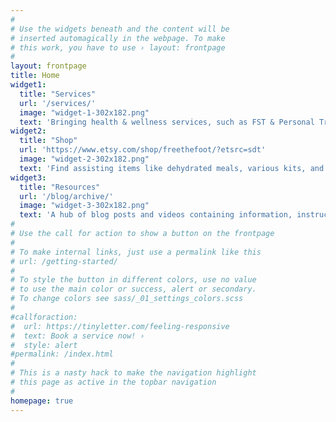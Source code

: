 ```yaml
---
#
# Use the widgets beneath and the content will be
# inserted automagically in the webpage. To make
# this work, you have to use › layout: frontpage
#
layout: frontpage
title: Home
widget1:
  title: "Services"
  url: '/services/'
  image: "widget-1-302x182.png"
  text: 'Bringing health & wellness services, such as FST & Personal Training, to your space.'
widget2:
  title: "Shop"
  url: 'https://www.etsy.com/shop/freethefoot/?etsrc=sdt'
  image: "widget-2-302x182.png"
  text: 'Find assisting items like dehydrated meals, various kits, and organic artisinals.'
widget3:
  title: "Resources"
  url: '/blog/archive/'
  image: "widget-3-302x182.png"
  text: 'A hub of blog posts and videos containing information, instructions, and insights.'
#
# Use the call for action to show a button on the frontpage
#
# To make internal links, just use a permalink like this
# url: /getting-started/
#
# To style the button in different colors, use no value
# to use the main color or success, alert or secondary.
# To change colors see sass/_01_settings_colors.scss
#
#callforaction:
#  url: https://tinyletter.com/feeling-responsive
#  text: Book a service now! ›
#  style: alert
#permalink: /index.html
#
# This is a nasty hack to make the navigation highlight
# this page as active in the topbar navigation
#
homepage: true
---
```

